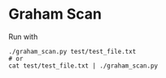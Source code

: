 # Graham Scan

Run with
```
./graham_scan.py test/test_file.txt
# or
cat test/test_file.txt | ./graham_scan.py
```
